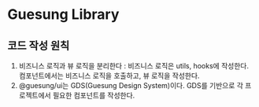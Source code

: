 # Guesung Library

## 코드 작성 원칙

1. 비즈니스 로직과 뷰 로직을 분리한다 : 비즈니스 로직은 utils, hooks에 작성한다. 컴포넌트에서는 비즈니스 로직을 호출하고, 뷰 로직을 작성한다.
2. @guesung/ui는 GDS(Guesung Design System)이다. GDS를 기반으로 각 프로젝트에서 필요한 컴포넌트를 작성한다.
